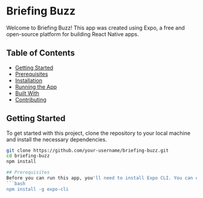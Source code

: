 # Briefing Buzz

Welcome to Briefing Buzz! This app was created using Expo, a free and open-source platform for building React Native apps.

## Table of Contents

- [Getting Started](#getting-started)
- [Prerequisites](#prerequisites)
- [Installation](#installation)
- [Running the App](#running-the-app)
- [Built With](#built-with)
- [Contributing](#contributing)

## Getting Started

To get started with this project, clone the repository to your local machine and install the necessary dependencies.

```bash
git clone https://github.com/your-username/briefing-buzz.git
cd briefing-buzz
npm install

## Prerequisites
Before you can run this app, you'll need to install Expo CLI. You can do this by running the following command:
```bash
npm install -g expo-cli

